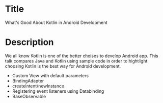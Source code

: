 # Title 

What's Good About Kotlin in Android Development

# Description

We all know Kotlin is one of the better choises to develop Android app. This talk compares Java and Kotlin using sample code in order to hightlight choosing Kotlin is the best way for Android development. 

* Custom View with default parameters
* BindingAdapter
* createIntent/newInstance
* Registering event listeners using Databinding
* BaseObservable

